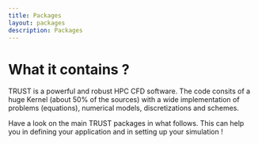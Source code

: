 ```yaml
---
title: Packages
layout: packages
description: Packages
---
```


# What it contains ?

TRUST is a powerful and robust HPC CFD software. The code consits of a huge Kernel (about 50% of the sources) with a wide implementation of problems (equations), numerical models, discretizations and schemes. 

Have a look on the main TRUST packages in what follows. This can help you in defining your application and in setting up your simulation !
